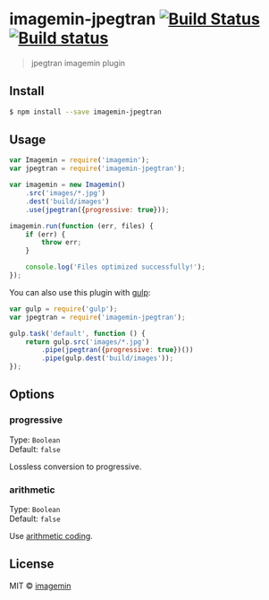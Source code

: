 # imagemin-jpegtran [![Build Status](http://img.shields.io/travis/imagemin/imagemin-jpegtran.svg?style=flat)](https://travis-ci.org/imagemin/imagemin-jpegtran) [![Build status](https://ci.appveyor.com/api/projects/status/rwf4by6qcbne1qet?svg=true)](https://ci.appveyor.com/project/ShinnosukeWatanabe/imagemin-jpegtran)

> jpegtran imagemin plugin


## Install

```bash
$ npm install --save imagemin-jpegtran
```


## Usage

```js
var Imagemin = require('imagemin');
var jpegtran = require('imagemin-jpegtran');

var imagemin = new Imagemin()
	.src('images/*.jpg')
	.dest('build/images')
	.use(jpegtran({progressive: true}));

imagemin.run(function (err, files) {
	if (err) {
		throw err;
	}

	console.log('Files optimized successfully!');
});
```

You can also use this plugin with [gulp](http://gulpjs.com):

```js
var gulp = require('gulp');
var jpegtran = require('imagemin-jpegtran');

gulp.task('default', function () {
	return gulp.src('images/*.jpg')
		.pipe(jpegtran({progressive: true})())
		.pipe(gulp.dest('build/images'));
});
```


## Options

### progressive

Type: `Boolean`  
Default: `false`

Lossless conversion to progressive.

### arithmetic

Type: `Boolean`  
Default: `false`

Use [arithmetic coding](http://en.wikipedia.org/wiki/Arithmetic_coding).


## License

MIT © [imagemin](https://github.com/imagemin)
